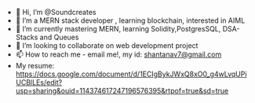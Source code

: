 - 👋 Hi, I’m @Soundcreates
- 👀 I’m a MERN stack developer , learning blockchain, interested in AIML
- 🌱 I’m currently mastering MERN, learning Solidity,PostgresSQL,  DSA-Stacks and Queues
- 💞️ I’m looking to collaborate on  web development project
- 📫 How to reach me - email me!, my id: shantanav7@gmail.com
- My resume: https://docs.google.com/document/d/1ECIgBykJWxQ8xO0_g4wLvqUPiUCBlLEs/edit?usp=sharing&ouid=114374617247196576395&rtpof=true&sd=true



<!---
Soundcreates/Soundcreates is a ✨ special ✨ repository because its `README.md` (this file) appears on your GitHub profile.
You can click the Preview link to take a look at your changes.
--->
